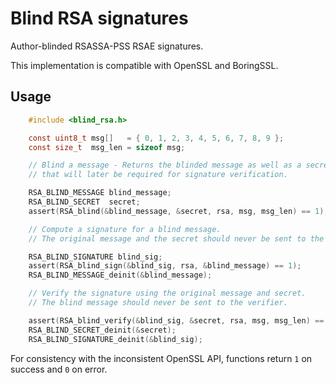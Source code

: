 # Blind RSA signatures

Author-blinded RSASSA-PSS RSAE signatures.

This implementation is compatible with OpenSSL and BoringSSL.

## Usage

```c
    #include <blind_rsa.h>

    const uint8_t msg[]   = { 0, 1, 2, 3, 4, 5, 6, 7, 8, 9 };
    const size_t  msg_len = sizeof msg;

    // Blind a message - Returns the blinded message as well as a secret,
    // that will later be required for signature verification.

    RSA_BLIND_MESSAGE blind_message;
    RSA_BLIND_SECRET  secret;
    assert(RSA_blind(&blind_message, &secret, rsa, msg, msg_len) == 1);

    // Compute a signature for a blind message.
    // The original message and the secret should never be sent to the signer.

    RSA_BLIND_SIGNATURE blind_sig;
    assert(RSA_blind_sign(&blind_sig, rsa, &blind_message) == 1);
    RSA_BLIND_MESSAGE_deinit(&blind_message);

    // Verify the signature using the original message and secret.
    // The blind message should never be sent to the verifier.

    assert(RSA_blind_verify(&blind_sig, &secret, rsa, msg, msg_len) == 1);
    RSA_BLIND_SECRET_deinit(&secret);
    RSA_BLIND_SIGNATURE_deinit(&blind_sig);
```

For consistency with the inconsistent OpenSSL API, functions return `1` on success and `0` on error.
